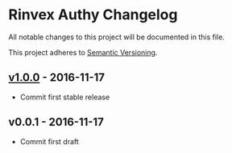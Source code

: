 # Rinvex Authy Changelog

All notable changes to this project will be documented in this file.

This project adheres to [Semantic Versioning](CONTRIBUTING.md).


## [v1.0.0] - 2016-11-17
- Commit first stable release

## v0.0.1 - 2016-11-17
- Commit first draft

[v1.0.0]: https://github.com/rinvex/laravel-authy/compare/v0.0.1...v1.0.0

